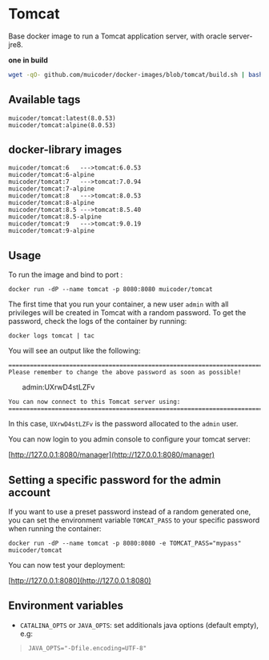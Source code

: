 Tomcat
==============
Base docker image to run a Tomcat application server, with oracle server-jre8.

__one in build__
```bash
wget -qO- github.com/muicoder/docker-images/blob/tomcat/build.sh | bash -s -- $HUB_PASSWPRD
```

Available tags
--------------

```
muicoder/tomcat:latest(8.0.53)
muicoder/tomcat:alpine(8.0.53)
```

docker-library images
--------------

```
muicoder/tomcat:6   --->tomcat:6.0.53
muicoder/tomcat:6-alpine
muicoder/tomcat:7   --->tomcat:7.0.94
muicoder/tomcat:7-alpine
muicoder/tomcat:8   --->tomcat:8.0.53
muicoder/tomcat:8-alpine
muicoder/tomcat:8.5 --->tomcat:8.5.40
muicoder/tomcat:8.5-alpine
muicoder/tomcat:9   --->tomcat:9.0.19
muicoder/tomcat:9-alpine
```

Usage
-----

To run the image and bind to port :

    docker run -dP --name tomcat -p 8080:8080 muicoder/tomcat

The first time that you run your container, a new user `admin` with all privileges
will be created in Tomcat with a random password. To get the password, check the logs
of the container by running:

    docker logs tomcat | tac

You will see an output like the following:

    ========================================================================
    Please remember to change the above password as soon as possible!

        admin:UXrwD4stLZFv

    You can now connect to this Tomcat server using:
    ========================================================================

In this case, `UXrwD4stLZFv` is the password allocated to the `admin` user.

You can now login to you admin console to configure your tomcat server:

[http://127.0.0.1:8080/manager](http://127.0.0.1:8080/manager)

Setting a specific password for the admin account
-------------------------------------------------

If you want to use a preset password instead of a random generated one, you can
set the environment variable `TOMCAT_PASS` to your specific password when running the container:

    docker run -dP --name tomcat -p 8080:8080 -e TOMCAT_PASS="mypass" muicoder/tomcat

You can now test your deployment:

[http://127.0.0.1:8080](http://127.0.0.1:8080)

Environment variables
---------------------

* `CATALINA_OPTS` or `JAVA_OPTS`: set additionals java options (default empty), e.g:
>`JAVA_OPTS="-Dfile.encoding=UTF-8"`
